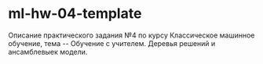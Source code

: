 # ml-hw-04-template
Описание практического задания №4 по курсу Классическое машинное обучение, тема -- Обучение с учителем. Деревья решений и ансамблевыек модели.
